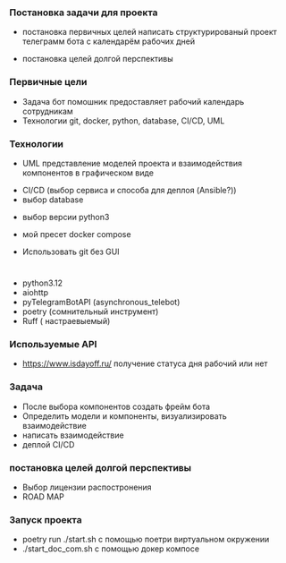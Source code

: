 ### Постановка задачи для проекта

- постановка первичных целей
  написать структурированый проект телеграмм бота с календарём рабочих дней

- постановка целей долгой перспективы

### Первичные цели 
- Задача бот помошник предоставляет рабочий календарь сотрудникам 
- Технологии git, docker, python, database, CI/CD, UML

### Технологии
- UML представление моделей проекта и взаимодействия компонентов в графическом виде
* CI/CD (выбор сервиса и способа для деплоя (Ansible?))
* выбор database
- выбор версии python3 
* мой пресет docker compose
- Использовать git без GUI
#
- python3.12
- aiohttp
- pyTelegramBotAPI (asynchronous_telebot)
- poetry (сомнительный инструмент)
- Ruff ( настраевыемый)
### Используемые API 
- https://www.isdayoff.ru/ получение статуса дня рабочий или нет

### Задача
- После выбора компонентов создать фрейм бота 
- Определить модели и компоненты, визуализировать взаимодействие
- написать взаимодействие
- деплой CI/CD

### постановка целей долгой перспективы
- Выбор лицензии распостронения 
- ROAD MAP

### Запуск проекта
- poetry run ./start.sh с помощью поетри  виртуальном окружении
- ./start_doc_com.sh с помощью докер компосе